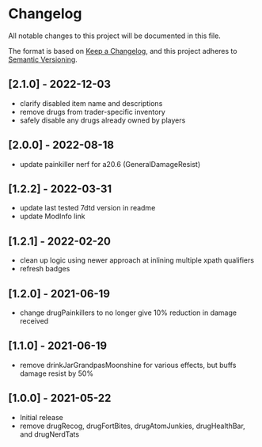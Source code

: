 # Changelog

All notable changes to this project will be documented in this file.

The format is based on [Keep a Changelog](https://keepachangelog.com/en/1.0.0/),
and this project adheres to [Semantic Versioning](https://semver.org/spec/v2.0.0.html).

## [2.1.0] - 2022-12-03

- clarify disabled item name and descriptions
- remove drugs from trader-specific inventory
- safely disable any drugs already owned by players

## [2.0.0] - 2022-08-18

- update painkiller nerf for a20.6 (GeneralDamageResist)

## [1.2.2] - 2022-03-31

- update last tested 7dtd version in readme
- update ModInfo link

## [1.2.1] - 2022-02-20

- clean up logic using newer approach at inlining multiple xpath qualifiers
- refresh badges

## [1.2.0] - 2021-06-19

- change drugPainkillers to no longer give 10% reduction in damage received

## [1.1.0] - 2021-06-19

- remove drinkJarGrandpasMoonshine for various effects, but buffs damage resist by 50%

## [1.0.0] - 2021-05-22

- Initial release
- remove drugRecog, drugFortBites, drugAtomJunkies, drugHealthBar, and drugNerdTats
